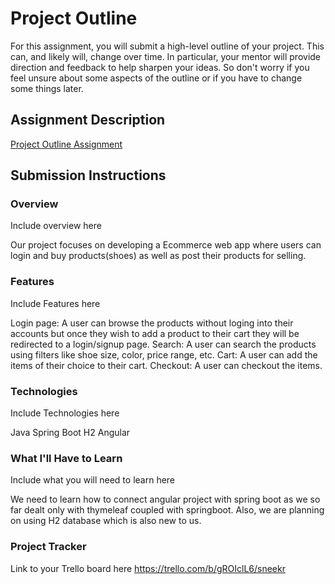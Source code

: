 # Project Outline
For this assignment, you will submit a high-level outline of your project. This can, and likely will, change over time. In particular, your mentor will provide direction and feedback to help sharpen your ideas. So don't worry if you feel unsure about some aspects of the outline or if you have to change some things later.

## Assignment Description
[Project Outline Assignment](https://education.launchcode.org/liftoff/modules/assignments/project-outline)

## Submission Instructions

### Overview
Include overview here

Our project focuses on developing a Ecommerce web app where users can login and buy products(shoes) as well as post their products for selling. 

### Features
Include Features here

Login page: A user can browse the products without loging into their accounts but once they wish to add a product to their cart they will be redirected to a login/signup page.
Search: A user can search the products using filters like shoe size, color, price range, etc.
Cart: A user can add the items of their choice to their cart.
Checkout: A user can checkout the items. 

### Technologies
Include Technologies here

Java 
Spring Boot
H2
Angular

### What I'll Have to Learn
Include what you will need to learn here

We need to learn how to connect angular project with spring boot as we so far dealt only with thymeleaf coupled with springboot. Also, we are planning on using H2 database which is also new to us.

### Project Tracker
Link to your Trello board here
https://trello.com/b/gROIclL6/sneekr


